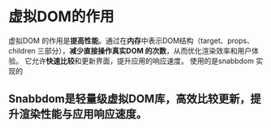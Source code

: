 # 虚拟DOM的作用

虚拟DOM 的作用是**提高性能**。通过在**内存**中表示DOM结构（target、props、children 三部分），**减少直接操作真实DOM 的次数**，从而优化渲染效率和用户体验。
它允许**快速比较**和更新界面，提升应用的响应速度。
使用的是snabbdom 实现的

## Snabbdom是轻量级虚拟DOM库，高效比较更新，提升渲染性能与应用响应速度。